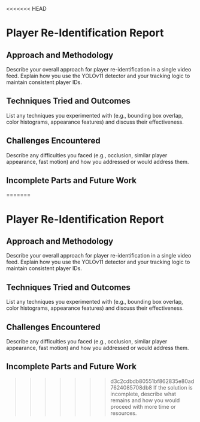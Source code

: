 <<<<<<< HEAD
# Player Re-Identification Report

## Approach and Methodology
Describe your overall approach for player re-identification in a single video feed. Explain how you use the YOLOv11 detector and your tracking logic to maintain consistent player IDs.

## Techniques Tried and Outcomes
List any techniques you experimented with (e.g., bounding box overlap, color histograms, appearance features) and discuss their effectiveness.

## Challenges Encountered
Describe any difficulties you faced (e.g., occlusion, similar player appearance, fast motion) and how you addressed or would address them.

## Incomplete Parts and Future Work
=======
# Player Re-Identification Report

## Approach and Methodology
Describe your overall approach for player re-identification in a single video feed. Explain how you use the YOLOv11 detector and your tracking logic to maintain consistent player IDs.

## Techniques Tried and Outcomes
List any techniques you experimented with (e.g., bounding box overlap, color histograms, appearance features) and discuss their effectiveness.

## Challenges Encountered
Describe any difficulties you faced (e.g., occlusion, similar player appearance, fast motion) and how you addressed or would address them.

## Incomplete Parts and Future Work
>>>>>>> d3c2cdbdb80551bf862835e80ad7624085708db8
If the solution is incomplete, describe what remains and how you would proceed with more time or resources. 